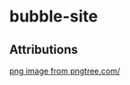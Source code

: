 # bubble-site


## Attributions
<a href='https://pngtree.com/freepng/blue-bubble-transparent_3610323.html'>png image from pngtree.com/</a>